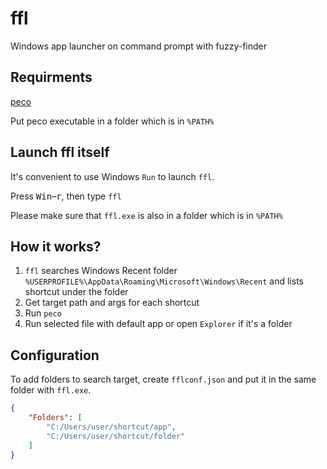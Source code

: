 # ffl
Windows app launcher on command prompt with fuzzy-finder

## Requirments
[peco](https://github.com/peco/peco)

Put peco executable in a folder which is in `%PATH%`

## Launch ffl itself
It's convenient to use Windows `Run` to launch `ffl`.

Press <kbd>Win</kbd>–<kbd>r</kbd>, then type `ffl` 

Please make sure that `ffl.exe` is also in a folder which is in `%PATH%`

## How it works?
1. `ffl` searches Windows Recent folder `%USERPROFILE%\AppData\Roaming\Microsoft\Windows\Recent` and lists shortcut under the folder
1. Get target path and args for each shortcut
1. Run `peco`
1. Run selected file with default app or open `Explorer` if it's a folder

## Configuration
To add folders to search target, create `fflconf.json` and put it in the same folder with `ffl.exe`.

```json
{
    "Folders": [
        "C:/Users/user/shortcut/app",
        "C:/Users/user/shortcut/folder"
    ]
}
```
